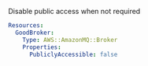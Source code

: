 
Disable public access when not required

```yaml
Resources:
  GoodBroker:
    Type: AWS::AmazonMQ::Broker
    Properties:
      PubliclyAccessible: false
```


